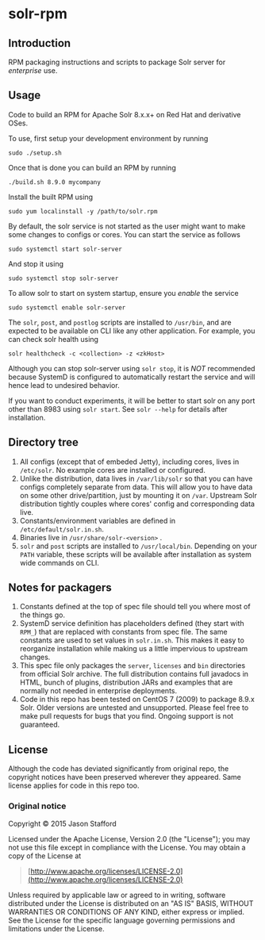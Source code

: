 # solr-rpm

## Introduction

RPM packaging instructions and scripts to package Solr server for
*enterprise* use.

## Usage

Code to build an RPM for Apache Solr 8.x.x+ on Red Hat and derivative OSes.

To use, first setup your development environment by running

    sudo ./setup.sh

Once that is done you can build an RPM by running

    ./build.sh 8.9.0 mycompany

Install the built RPM using

    sudo yum localinstall -y /path/to/solr.rpm

By default, the solr service is not started as the user might want to make
some changes to configs or cores. You can start the service as follows

    sudo systemctl start solr-server

And stop it using

    sudo systemctl stop solr-server

To allow solr to start on system startup, ensure you *enable* the service
    
    sudo systemctl enable solr-server

The `solr`, `post`, and `postlog` scripts are installed to `/usr/bin`, and are
expected to be available on CLI like any other application. For example, you
can check solr health using

    solr healthcheck -c <collection> -z <zkHost>

Although you can stop solr-server using `solr stop`, it is *NOT* recommended
because SystemD is configured to automatically restart the service and will
hence lead to undesired behavior.

If you want to conduct experiments, it will be better to start solr on any port
other than 8983 using `solr start`. See `solr --help` for details after
installation.

## Directory tree

1. All configs (except that of embeded Jetty), including cores,
lives in `/etc/solr`. No example cores are installed or configured.
2. Unlike the distribution, data lives in `/var/lib/solr` so that you can have
configs completely separate from data. This will allow you to have data on
some other drive/partition, just by mounting it on `/var`. Upstream Solr
distribution tightly couples where cores' config and corresponding data live.
3. Constants/environment variables are defined in `/etc/default/solr.in.sh`.
4. Binaries live in `/usr/share/solr-<version>` .
6. `solr` and `post` scripts are installed to `/usr/local/bin`.
Depending on your `PATH` variable, these scripts will be available after
installation as system wide commands on CLI.

## Notes for packagers

1. Constants defined at the top of spec file should tell you where most of
the things go.
2. SystemD service definition has placeholders defined (they start with `RPM_`)
that are replaced with constants from spec file. The same constants are
used to set values in `solr.in.sh`. This makes it easy to reorganize
installation while making us a little impervious to upstream changes.
3. This spec file only packages the `server`, `licenses` and `bin` directories
from official Solr archive. The full distribution contains full javadocs in
HTML, bunch of plugins, distribution JARs and examples that are normally not
needed in enterprise deployments.
4. Code in this repo has been tested on CentOS 7 (2009) to package 8.9.x Solr.
Older versions are untested and unsupported. Please feel free to make
pull requests for bugs that you find. Ongoing support is not guaranteed.

## License

Although the code has deviated significantly from original repo, the copyright
notices have been preserved wherever they appeared. Same license applies for
code in this repo too.

### Original notice

Copyright © 2015 Jason Stafford

Licensed under the Apache License, Version 2.0 (the "License");
you may not use this file except in compliance with the License.
You may obtain a copy of the License at

> [http://www.apache.org/licenses/LICENSE-2.0](http://www.apache.org/licenses/LICENSE-2.0)

Unless required by applicable law or agreed to in writing, software
distributed under the License is distributed on an "AS IS" BASIS,
WITHOUT WARRANTIES OR CONDITIONS OF ANY KIND, either express or implied.
See the License for the specific language governing permissions and
limitations under the License.
